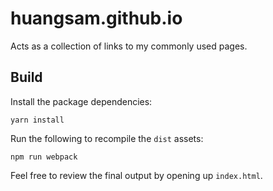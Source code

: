 # huangsam.github.io

Acts as a collection of links to my commonly used pages.

## Build

Install the package dependencies:

    yarn install

Run the following to recompile the `dist` assets:

    npm run webpack

Feel free to review the final output by opening up `index.html`.
